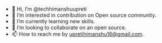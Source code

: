 - 👋 Hi, I’m @techhimanshuupreti
- 👀 I’m interested in contribution on Open source community.
- 🌱 I’m currently learning new skills.
- 💞️ I’m looking to collaborate on an open source.
- 📫 How to reach me by upretihimanshu16@gmail.com.

<!---
techhimanshuupreti/techhimanshuupreti is a ✨ special ✨ repository because its `README.md` (this file) appears on your GitHub profile.
You can click the Preview link to take a look at your changes.
--->
